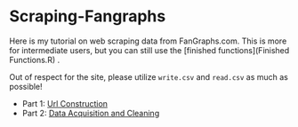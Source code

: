 # Scraping-Fangraphs
Here is my tutorial on web scraping data from FanGraphs.com. This is more for intermediate users, but you can still use the [finished functions](Finished Functions.R) .

Out of respect for the site, please utilize `write.csv` and `read.csv` as much as possible!

* Part 1: [Url Construction](Pt_1_Url_Construction.md)
* Part 2: [Data Acquisition and Cleaning](Pt_2_Data_Acquisition_and_Cleaning.md)
